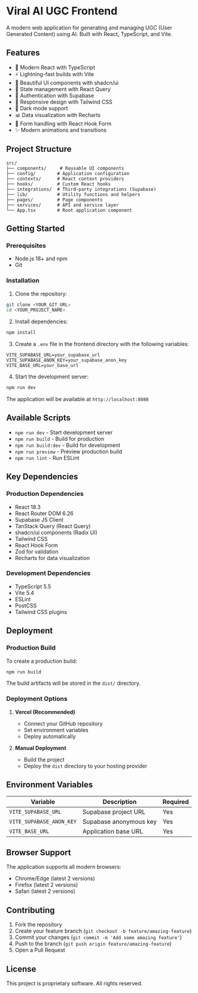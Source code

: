 # Viral AI UGC Frontend

A modern web application for generating and managing UGC (User Generated Content) using AI. Built with React, TypeScript, and Vite.

## Features

- 🚀 Modern React with TypeScript
- ⚡️ Lightning-fast builds with Vite
- 🎨 Beautiful UI components with shadcn/ui
- 🎯 State management with React Query
- 🔐 Authentication with Supabase
- 📱 Responsive design with Tailwind CSS
- 🌙 Dark mode support
- 📊 Data visualization with Recharts
- 🔄 Form handling with React Hook Form
- ✨ Modern animations and transitions

## Project Structure

```
src/
├── components/     # Reusable UI components
├── config/        # Application configuration
├── contexts/      # React context providers
├── hooks/         # Custom React hooks
├── integrations/  # Third-party integrations (Supabase)
├── lib/           # Utility functions and helpers
├── pages/         # Page components
├── services/      # API and service layer
└── App.tsx        # Root application component
```

## Getting Started

### Prerequisites

- Node.js 18+ and npm
- Git

### Installation

1. Clone the repository:
```sh
git clone <YOUR_GIT_URL>
cd <YOUR_PROJECT_NAME>
```

2. Install dependencies:
```sh
npm install
```

3. Create a `.env` file in the frontend directory with the following variables:
```env
VITE_SUPABASE_URL=your_supabase_url
VITE_SUPABASE_ANON_KEY=your_supabase_anon_key
VITE_BASE_URL=your_base_url
```

4. Start the development server:
```sh
npm run dev
```

The application will be available at `http://localhost:8080`

## Available Scripts

- `npm run dev` - Start development server
- `npm run build` - Build for production
- `npm run build:dev` - Build for development
- `npm run preview` - Preview production build
- `npm run lint` - Run ESLint

## Key Dependencies

### Production Dependencies
- React 18.3
- React Router DOM 6.26
- Supabase JS Client
- TanStack Query (React Query)
- shadcn/ui components (Radix UI)
- Tailwind CSS
- React Hook Form
- Zod for validation
- Recharts for data visualization

### Development Dependencies
- TypeScript 5.5
- Vite 5.4
- ESLint
- PostCSS
- Tailwind CSS plugins

## Deployment

### Production Build

To create a production build:

```sh
npm run build
```

The build artifacts will be stored in the `dist/` directory.

### Deployment Options

1. **Vercel (Recommended)**
   - Connect your GitHub repository
   - Set environment variables
   - Deploy automatically

2. **Manual Deployment**
   - Build the project
   - Deploy the `dist` directory to your hosting provider

## Environment Variables

| Variable | Description | Required |
|----------|-------------|----------|
| `VITE_SUPABASE_URL` | Supabase project URL | Yes |
| `VITE_SUPABASE_ANON_KEY` | Supabase anonymous key | Yes |
| `VITE_BASE_URL` | Application base URL | Yes |

## Browser Support

The application supports all modern browsers:

- Chrome/Edge (latest 2 versions)
- Firefox (latest 2 versions)
- Safari (latest 2 versions)

## Contributing

1. Fork the repository
2. Create your feature branch (`git checkout -b feature/amazing-feature`)
3. Commit your changes (`git commit -m 'Add some amazing feature'`)
4. Push to the branch (`git push origin feature/amazing-feature`)
5. Open a Pull Request

## License

This project is proprietary software. All rights reserved.